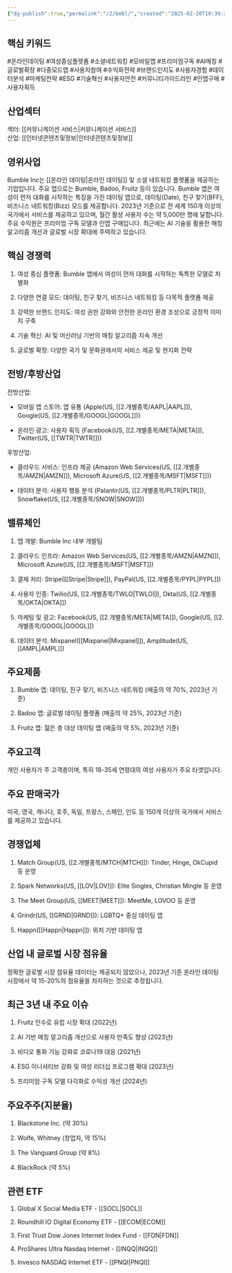 ```yaml
---
{"dg-publish":true,"permalink":"/2/bmbl/","created":"2025-02-20T10:39:23.477+09:00","updated":"2025-07-29T21:37:04.421+09:00"}
---
```


## 핵심 키워드

#온라인데이팅 #여성중심플랫폼 #소셜네트워킹 #모바일앱 #프리미엄구독 #AI매칭 #글로벌확장 #다중모드앱 #사용자참여 #수익화전략 #브랜드인지도 #사용자경험 #데이터분석 #마케팅전략 #ESG #기술혁신 #사용자안전 #커뮤니티가이드라인 #인앱구매 #사용자획득

## 산업섹터

섹터: [[커뮤니케이션 서비스\|커뮤니케이션 서비스]]  
산업: [[인터넷콘텐츠및정보\|인터넷콘텐츠및정보]]

## 영위사업

Bumble Inc는 [[온라인 데이팅\|온라인 데이팅]] 및 소셜 네트워킹 플랫폼을 제공하는 기업입니다. 주요 앱으로는 Bumble, Badoo, Fruitz 등이 있습니다. Bumble 앱은 여성이 먼저 대화를 시작하는 특징을 가진 데이팅 앱으로, 데이팅(Date), 친구 찾기(BFF), 비즈니스 네트워킹(Bizz) 모드를 제공합니다. 2023년 기준으로 전 세계 150개 이상의 국가에서 서비스를 제공하고 있으며, 월간 활성 사용자 수는 약 5,000만 명에 달합니다. 주요 수익원은 프리미엄 구독 모델과 인앱 구매입니다. 최근에는 AI 기술을 활용한 매칭 알고리즘 개선과 글로벌 시장 확대에 주력하고 있습니다.

## 핵심 경쟁력

1. 여성 중심 플랫폼: Bumble 앱에서 여성이 먼저 대화를 시작하는 독특한 모델로 차별화
    
2. 다양한 연결 모드: 데이팅, 친구 찾기, 비즈니스 네트워킹 등 다목적 플랫폼 제공
    
3. 강력한 브랜드 인지도: 여성 권한 강화와 안전한 온라인 환경 조성으로 긍정적 이미지 구축
    
4. 기술 혁신: AI 및 머신러닝 기반의 매칭 알고리즘 지속 개선
    
5. 글로벌 확장: 다양한 국가 및 문화권에서의 서비스 제공 및 현지화 전략
    

## 전방/후방산업

전방산업:

- 모바일 앱 스토어: 앱 유통 (Apple(US, [[2.개별종목/AAPL\|AAPL]]), Google(US, [[2.개별종목/GOOGL\|GOOGL]]))
    
- 온라인 광고: 사용자 획득 (Facebook(US, [[2.개별종목/META\|META]]), Twitter(US, [[TWTR\|TWTR]]))
    

후방산업:

- 클라우드 서비스: 인프라 제공 (Amazon Web Services(US, [[2.개별종목/AMZN\|AMZN]]), Microsoft Azure(US, [[2.개별종목/MSFT\|MSFT]]))
    
- 데이터 분석: 사용자 행동 분석 (Palantir(US, [[2.개별종목/PLTR\|PLTR]]), Snowflake(US, [[2.개별종목/SNOW\|SNOW]]))
    

## 밸류체인

1. 앱 개발: Bumble Inc 내부 개발팀
    
2. 클라우드 인프라: Amazon Web Services(US, [[2.개별종목/AMZN\|AMZN]]), Microsoft Azure(US, [[2.개별종목/MSFT\|MSFT]])
    
3. 결제 처리: Stripe([[Stripe\|Stripe]]), PayPal(US, [[2.개별종목/PYPL\|PYPL]])
    
4. 사용자 인증: Twilio(US, [[2.개별종목/TWLO\|TWLO]]), Okta(US, [[2.개별종목/OKTA\|OKTA]])
    
5. 마케팅 및 광고: Facebook(US, [[2.개별종목/META\|META]]), Google(US, [[2.개별종목/GOOGL\|GOOGL]])
    
6. 데이터 분석: Mixpanel([[Mixpanel\|Mixpanel]]), Amplitude(US, [[AMPL\|AMPL]])
    

## 주요제품

1. Bumble 앱: 데이팅, 친구 찾기, 비즈니스 네트워킹 (매출의 약 70%, 2023년 기준)
    
2. Badoo 앱: 글로벌 데이팅 플랫폼 (매출의 약 25%, 2023년 기준)
    
3. Fruitz 앱: 젊은 층 대상 데이팅 앱 (매출의 약 5%, 2023년 기준)
    

## 주요고객

개인 사용자가 주 고객층이며, 특히 18-35세 연령대의 여성 사용자가 주요 타겟입니다.

## 주요 판매국가

미국, 영국, 캐나다, 호주, 독일, 프랑스, 스페인, 인도 등 150개 이상의 국가에서 서비스를 제공하고 있습니다.

## 경쟁업체

1. Match Group(US, [[2.개별종목/MTCH\|MTCH]]): Tinder, Hinge, OkCupid 등 운영
    
2. Spark Networks(US, [[LOV\|LOV]]): Elite Singles, Christian Mingle 등 운영
    
3. The Meet Group(US, [[MEET\|MEET]]): MeetMe, LOVOO 등 운영
    
4. Grindr(US, [[GRND\|GRND]]): LGBTQ+ 중심 데이팅 앱
    
5. Happn([[Happn\|Happn]]): 위치 기반 데이팅 앱
    

## 산업 내 글로벌 시장 점유율

정확한 글로벌 시장 점유율 데이터는 제공되지 않았으나, 2023년 기준 온라인 데이팅 시장에서 약 15-20%의 점유율을 차지하는 것으로 추정됩니다.

## 최근 3년 내 주요 이슈

1. Fruitz 인수로 유럽 시장 확대 (2022년)
    
2. AI 기반 매칭 알고리즘 개선으로 사용자 만족도 향상 (2023년)
    
3. 비디오 통화 기능 강화로 코로나19 대응 (2021년)
    
4. ESG 이니셔티브 강화 및 여성 리더십 프로그램 확대 (2023년)
    
5. 프리미엄 구독 모델 다각화로 수익성 개선 (2024년)
    

## 주요주주(지분율)

1. Blackstone Inc. (약 30%)
    
2. Wolfe, Whitney (창업자, 약 15%)
    
3. The Vanguard Group (약 8%)
    
4. BlackRock (약 5%)
    

## 관련 ETF

1. Global X Social Media ETF - [[SOCL\|SOCL]]
    
2. Roundhill IO Digital Economy ETF - [[ECOM\|ECOM]]
    
3. First Trust Dow Jones Internet Index Fund - [[FDN\|FDN]]
    
4. ProShares Ultra Nasdaq Internet - [[INQQ\|INQQ]]
    
5. Invesco NASDAQ Internet ETF - [[PNQI\|PNQI]]